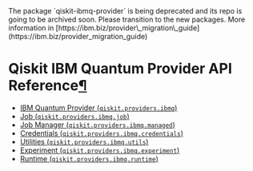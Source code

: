 <Admonition title="Warning" type="caution">
  The package `qiskit-ibmq-provider` is being deprecated and its repo is going to be archived soon. Please transition to the new packages. More information in [https://ibm.biz/provider\_migration\_guide](https://ibm.biz/provider_migration_guide)
</Admonition>

# Qiskit IBM Quantum Provider API Reference[¶](#qiskit-ibm-quantum-provider-api-reference "Permalink to this headline")

*   [IBM Quantum Provider (`qiskit.providers.ibmq`)](ibmq_provider)
*   [Job (`qiskit.providers.ibmq.job`)](ibmq_job)
*   [Job Manager (`qiskit.providers.ibmq.managed`)](ibmq_managed)
*   [Credentials (`qiskit.providers.ibmq.credentials`)](ibmq_credentials)
*   [Utilities (`qiskit.providers.ibmq.utils`)](ibmq_utils)
*   [Experiment (`qiskit.providers.ibmq.experiment`)](ibmq_experiment)
*   [Runtime (`qiskit.providers.ibmq.runtime`)](ibmq_runtime)
